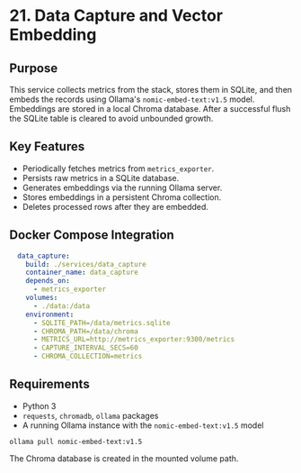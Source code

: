 # 21. Data Capture and Vector Embedding

## Purpose

This service collects metrics from the stack, stores them in SQLite, and then
embeds the records using Ollama's `nomic-embed-text:v1.5` model. Embeddings are
stored in a local Chroma database. After a successful flush the SQLite table is
cleared to avoid unbounded growth.

## Key Features

- Periodically fetches metrics from `metrics_exporter`.
- Persists raw metrics in a SQLite database.
- Generates embeddings via the running Ollama server.
- Stores embeddings in a persistent Chroma collection.
- Deletes processed rows after they are embedded.

## Docker Compose Integration

```yaml
  data_capture:
    build: ./services/data_capture
    container_name: data_capture
    depends_on:
      - metrics_exporter
    volumes:
      - ./data:/data
    environment:
      - SQLITE_PATH=/data/metrics.sqlite
      - CHROMA_PATH=/data/chroma
      - METRICS_URL=http://metrics_exporter:9300/metrics
      - CAPTURE_INTERVAL_SECS=60
      - CHROMA_COLLECTION=metrics
```

## Requirements

- Python 3
- `requests`, `chromadb`, `ollama` packages
- A running Ollama instance with the `nomic-embed-text:v1.5` model
```
ollama pull nomic-embed-text:v1.5
```

The Chroma database is created in the mounted volume path.
